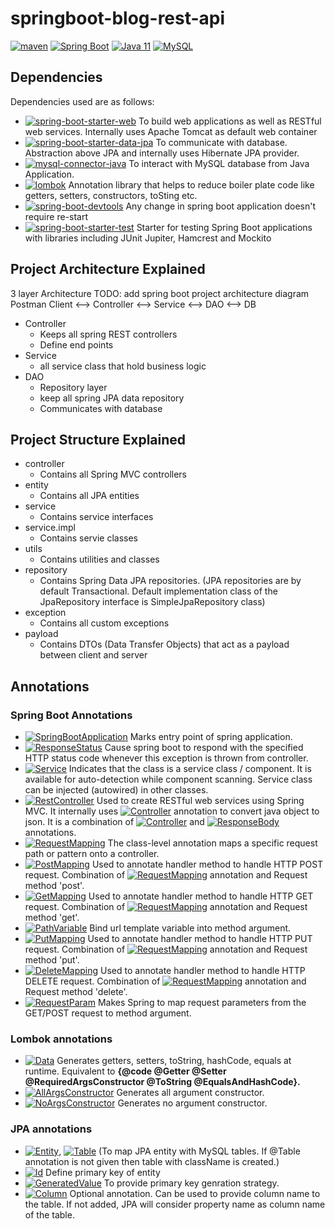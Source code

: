 # springboot-blog-rest-api
<a href="https://maven.apache.org/"><img alt="maven" src="https://img.shields.io/badge/maven-%20-blue"/></a>
<a href="https://spring.io/projects/spring-boot/"><img alt="Spring Boot" src="https://img.shields.io/badge/SpringBoot-2.6.3-blue"/></a>
<a href="https://docs.oracle.com/en/java/javase/11/"><img alt="Java 11" src="https://img.shields.io/badge/Java-11-blue"/></a>
<a href="https://dev.mysql.com/"><img alt="MySQL" src="https://img.shields.io/badge/MySQL-8.0.28-blue"/></a>

## Dependencies
Dependencies used are as follows:
- <a href="https://mvnrepository.com/artifact/org.springframework.boot/spring-boot-starter-web"><img alt="spring-boot-starter-web" src="https://img.shields.io/badge/SpringBootStarterWeb-%20-blue"/></a> To build web applications as well as RESTful web services. Internally uses Apache Tomcat as default web container
- <a href="https://mvnrepository.com/artifact/org.springframework.boot/spring-boot-starter-data-jpa"><img alt="spring-boot-starter-data-jpa" src="https://img.shields.io/badge/SpringBootStarterDataJPA-%20-blue"/></a> To communicate with database. Abstraction above JPA and internally uses Hibernate JPA provider.
- <a href="https://mvnrepository.com/artifact/mysql/mysql-connector-java"><img alt="mysql-connector-java" src="https://img.shields.io/badge/MySQLConnectorJava-%20-blue"/></a> To interact with MySQL database from Java Application.
- <a href="https://mvnrepository.com/artifact/org.projectlombok/lombok"><img alt="lombok" src="https://img.shields.io/badge/Lombok-%20-blue"/></a> Annotation library that helps to reduce boiler plate code like getters, setters, constructors, toSting etc.
- <a href="https://mvnrepository.com/artifact/org.springframework.boot/spring-boot-devtools"><img alt="spring-boot-devtools" src="https://img.shields.io/badge/SpringBootDevTools-%20-blue"/></a> Any change in spring boot application doesn't require re-start
- <a href="https://mvnrepository.com/artifact/org.springframework.boot/spring-boot-starter-test"><img alt="spring-boot-starter-test" src="https://img.shields.io/badge/SpringBootStarterTest-%20-blue"/></a> Starter for testing Spring Boot applications with libraries including JUnit Jupiter, Hamcrest and Mockito


## Project Architecture Explained
3 layer Architecture
TODO: add spring boot project architecture diagram
Postman Client <--> Controller <--> Service <--> DAO <--> DB
- Controller
  - Keeps all spring REST controllers
  - Define end points
- Service
  - all service class that hold business logic
- DAO
  - Repository layer
  - keep all spring JPA data repository
  - Communicates with database


## Project Structure Explained
- controller
  - Contains all Spring MVC controllers
- entity
  - Contains all JPA entities
- service
  - Contains service interfaces
- service.impl
  - Contains servie classes
- utils
  - Contains utilities and classes
- repository
  - Contains Spring Data JPA repositories. (JPA repositories are by default Transactional. Default implementation class of the JpaRepository interface is SimpleJpaRepository class)
- exception
  - Contains all custom exceptions
- payload
  - Contains DTOs (Data Transfer Objects) that act as a payload between client and server


## Annotations
### Spring Boot Annotations
- <a href="https://docs.spring.io/spring-boot/docs/2.0.x/reference/html/using-boot-using-springbootapplication-annotation.html"><img alt="SpringBootApplication" src="https://img.shields.io/badge/@SpringBootApplication-blue"/></a> Marks entry point of spring application.
- <a href="https://docs.spring.io/spring-framework/docs/current/javadoc-api/org/springframework/web/bind/annotation/ResponseStatus.html"><img alt="ResponseStatus" src="https://img.shields.io/badge/@ResponseStatus-blue"/></a> Cause spring boot to respond with the specified HTTP status code whenever this exception is thrown from controller.
- <a href="https://docs.spring.io/spring-framework/docs/current/javadoc-api/org/springframework/stereotype/Service.html"><img alt="Service" src="https://img.shields.io/badge/@Service-blue"/></a> Indicates that the class is a service class / component. It is available for auto-detection while component scanning. Service class can be injected (autowired) in other classes.
- <a href="https://docs.spring.io/spring-framework/docs/current/javadoc-api/org/springframework/web/bind/annotation/RestController.html"><img alt="RestController" src="https://img.shields.io/badge/@RestController-blue"/></a> Used to create RESTful web services using Spring MVC. It internally uses <a href="https://docs.spring.io/spring-framework/docs/current/javadoc-api/org/springframework/stereotype/Controller.html"><img alt="Controller" src="https://img.shields.io/badge/@Controller-blue"/></a> annotation to convert java object to json. It is a combination of <a href="https://docs.spring.io/spring-framework/docs/current/javadoc-api/org/springframework/stereotype/Controller.html"><img alt="Controller" src="https://img.shields.io/badge/@Controller-blue"/></a> and <a href="https://docs.spring.io/spring-framework/docs/current/javadoc-api/org/springframework/web/bind/annotation/ResponseBody.html"><img alt="ResponseBody" src="https://img.shields.io/badge/@ResponseBody-blue"/></a> annotations.
- <a href="https://docs.spring.io/spring-framework/docs/current/javadoc-api/org/springframework/web/bind/annotation/RequestMapping.html"><img alt="RequestMapping" src="https://img.shields.io/badge/@RequestMapping-blue"/></a> The class-level annotation maps a specific request path or pattern onto a controller.
- <a href="https://docs.spring.io/spring-framework/docs/current/javadoc-api/org/springframework/web/bind/annotation/PostMapping.html"><img alt="PostMapping" src="https://img.shields.io/badge/@PostMapping-blue"/></a> Used to annotate handler method to handle HTTP POST request. Combination of <a href="https://docs.spring.io/spring-framework/docs/current/javadoc-api/org/springframework/web/bind/annotation/RequestMapping.html"><img alt="RequestMapping" src="https://img.shields.io/badge/@RequestMapping-blue"/></a> annotation and Request method 'post'.
- <a href="https://docs.spring.io/spring-framework/docs/current/javadoc-api/org/springframework/web/bind/annotation/GetMapping.html"><img alt="GetMapping" src="https://img.shields.io/badge/@GetMapping-blue"/></a> Used to annotate handler method to handle HTTP GET request. Combination of <a href="https://docs.spring.io/spring-framework/docs/current/javadoc-api/org/springframework/web/bind/annotation/RequestMapping.html"><img alt="RequestMapping" src="https://img.shields.io/badge/@RequestMapping-blue"/></a> annotation and Request method 'get'.
- <a href="https://docs.spring.io/spring-framework/docs/current/javadoc-api/org/springframework/web/bind/annotation/PathVariable.html"><img alt="PathVariable" src="https://img.shields.io/badge/@PathVariable-blue"/></a> Bind url template variable into method argument.
- <a href="https://docs.spring.io/spring-framework/docs/current/javadoc-api/org/springframework/web/bind/annotation/PutMapping.html"><img alt="PutMapping" src="https://img.shields.io/badge/@PutMapping-blue"/></a> Used to annotate handler method to handle HTTP PUT request. Combination of <a href="https://docs.spring.io/spring-framework/docs/current/javadoc-api/org/springframework/web/bind/annotation/RequestMapping.html"><img alt="RequestMapping" src="https://img.shields.io/badge/@RequestMapping-blue"/></a> annotation and Request method 'put'.
- <a href="https://docs.spring.io/spring-framework/docs/current/javadoc-api/org/springframework/web/bind/annotation/DeleteMapping.html"><img alt="DeleteMapping" src="https://img.shields.io/badge/@DeleteMapping-blue"/></a> Used to annotate handler method to handle HTTP DELETE request. Combination of <a href="https://docs.spring.io/spring-framework/docs/current/javadoc-api/org/springframework/web/bind/annotation/RequestMapping.html"><img alt="RequestMapping" src="https://img.shields.io/badge/@RequestMapping-blue"/></a> annotation and Request method 'delete'.
- <a href="https://docs.spring.io/spring-framework/docs/current/javadoc-api/org/springframework/web/bind/annotation/RequestParam.html"><img alt="RequestParam" src="https://img.shields.io/badge/@RequestParam-blue"/></a> Makes Spring to map request parameters from the GET/POST request to method argument.

### Lombok annotations
- <a href="https://projectlombok.org/api/lombok/Data.html"><img alt="Data" src="https://img.shields.io/badge/@Data-blue"/></a> Generates getters, setters, toString, hashCode, equals at runtime. Equivalent to **{@code @Getter @Setter @RequiredArgsConstructor @ToString @EqualsAndHashCode}.**
- <a href="https://projectlombok.org/api/lombok/AllArgsConstructor.html"><img alt="AllArgsConstructor" src="https://img.shields.io/badge/@AllArgsConstructor-blue"/></a> Generates all argument constructor.
- <a href="https://projectlombok.org/api/lombok/NoArgsConstructor.html"><img alt="NoArgsConstructor" src="https://img.shields.io/badge/@NoArgsConstructor-blue"/></a> Generates no argument constructor.

### JPA annotations
- <a href="https://www.techferry.com/articles/hibernate-jpa-annotations.html#Entity"><img alt="Entity" src="https://img.shields.io/badge/@Entity-blue"/></a>, <a href="https://www.techferry.com/articles/hibernate-jpa-annotations.html#Table"><img alt="Table" src="https://img.shields.io/badge/@Table-blue"/></a> (To map JPA entity with MySQL tables. If @Table annotation is not given then table with className is created.)
- <a href="https://www.techferry.com/articles/hibernate-jpa-annotations.html#Id"><img alt="Id" src="https://img.shields.io/badge/@Id-blue"/></a> Define primary key of entity
- <a href="https://www.techferry.com/articles/hibernate-jpa-annotations.html#GeneratedValue"><img alt="GeneratedValue" src="https://img.shields.io/badge/@GeneratedValue-blue"/></a> To provide primary key genration strategy.
- <a href="https://www.techferry.com/articles/hibernate-jpa-annotations.html#Column"><img alt="Column" src="https://img.shields.io/badge/@Column-blue"/></a> Optional annotation. Can be used to provide column name to the table. If not added, JPA will consider property name as column name of the table.
